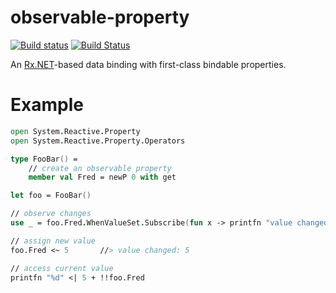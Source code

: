 observable-property
===================

[![Build status](https://ci.appveyor.com/api/projects/status/b5egov8pl2202oi1)](https://ci.appveyor.com/project/blacktaxi/observable-property)
[![Build Status](https://api.travis-ci.org/blacktaxi/observable-property.svg?branch=master)](https://travis-ci.org/blacktaxi/observable-property)

An [Rx.NET](https://github.com/Reactive-Extensions/Rx.NET)-based data binding with first-class bindable properties. 

Example
=======

```fsharp
open System.Reactive.Property
open System.Reactive.Property.Operators

type FooBar() =
	// create an observable property
	member val Fred = newP 0 with get

let foo = FooBar()

// observe changes
use _ = foo.Fred.WhenValueSet.Subscribe(fun x -> printfn "value changed: %A" x)

// assign new value
foo.Fred <~ 5		//> value changed: 5

// access current value
printfn "%d" <| 5 + !!foo.Fred
```
